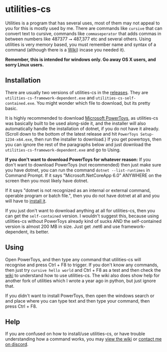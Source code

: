 # utilities-cs
Utilities is a program that has several uses, most of them may not appeal to you for this is mostly used by me. There are commands like `cursive` that can convert text to cursive, commands like `commaseperator` that adds commas in between numbers like 487377 ⭢ 487,377 etc and several others. Using utilities is very memory based, you must remember name and syntax of a command (although there is a [Wiki](https://github.com/prokenz101/utilities-cs/wiki/Utilities-Wiki)) incase you needed it).

**Remember, this is intended for windows only. Go away OS X users, and sorry Linux users.**

## Installation
There are usually two versions of utilities-cs in the [releases](https://github.com/prokenz101/utilities-cs/releases). They are `utilities-cs-framework-dependent.exe` and `utilities-cs-self-contained.exe`. You might wonder which file to download, but its pretty basic.

It is highly recommended to download [Microsoft PowerToys](https://github.com/microsoft/powertoys/releases), as utilities-cs was basically built to be used along-side it, and the installer will also automatically handle the installation of dotnet, if you do not have it already. (Scroll down to the bottom of the latest release and hit `PowerToys Setup-1234-x64.exe`, then run the installer to download.) If you get powertoys, then you can ignore the rest of the paragraphs below and just download the `utilities-cs-framework-dependent.exe` and go to Using.

**If you don't want to download PowerToys for whatever reason:**
If you don't want to download PowerToys (not recommended) then just make sure you have dotnet, you can run the command `dotnet --list-runtimes` in Command Prompt. If it says "Microsoft.NetCoreApp 6.0" ANYWHERE on the screen then you most likely have dotnet.

If it says "dotnet is not recognized as an internal or external command, operable program or batch file.", then you do not have dotnet at all and you will have to [install it](https://dotnet.microsoft.com/en-us/download). 

If you just don't want to download anything at all for utilities-cs, then you can get the `self-contained` version. I wouldn't suggest this, because using utilities-cs without PowerToys already kind of sucks AND the self-contained version is almost 200 MB in size. Just get .net6 and use framework-dependent, its better.

## Using
Open PowerToys, and then type any command that utilities-cs will recognise and press Ctrl + F8 to trigger. If you don't know any commands, then just try `cursive hello world` and Ctrl + F8 as a test and then check the [wiki](https://github.com/prokenz101/utilities-cs/wiki/Utilities-Wiki) to understand how to use utilities-cs. The wiki also does show help for another fork of utilities which I wrote a year ago in python, but just ignore that.

If you didn't want to install PowerToys, then open the windows search or and place where you can type text and then type your command, then press Ctrl + F8.

## Help
If you are confused on how to install/use utilities-cs, or have trouble understanding how a command works, you may [view the wiki](https://github.com/prokenz101/utilities-cs/wiki/Utilities-Wiki) or [contact me on discord](https://github.com/prokenz101/utilities-cs/wiki/Utilities-Wiki#got-any-doubts).

